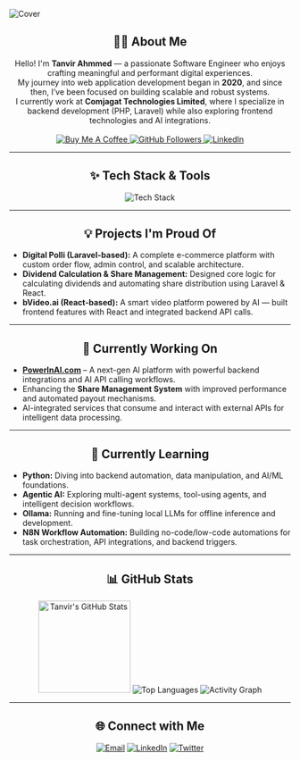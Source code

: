 ![Cover](https://repository-images.githubusercontent.com/530346094/17d78f5b-5b87-44b6-bfce-9132bb4500f5)

<h2 align="center">👨‍💻 About Me</h2>
<div align="center">
  Hello! I'm <strong>Tanvir Ahmmed</strong> — a passionate Software Engineer who enjoys crafting meaningful and performant digital experiences. <br>
  My journey into web application development began in <strong>2020</strong>, and since then, I’ve been focused on building scalable and robust systems. <br>
  I currently work at <strong>Comjagat Technologies Limited</strong>, where I specialize in backend development (PHP, Laravel) while also exploring frontend technologies and AI integrations.
</div>

<br>

<div align="center">
  <a href="https://www.buymeacoffee.com/tanvirahmmed" target="_blank">
    <img src="https://img.shields.io/badge/Buy_Me_A_Coffee-FFDD00?style=for-the-badge&logo=buy-me-a-coffee&logoColor=black" alt="Buy Me A Coffee"/>
  </a>
  <a href="https://github.com/tanvirahmmed8" target="_blank">
    <img src="https://img.shields.io/github/followers/tanvirahmmed8?label=Follow&style=for-the-badge" alt="GitHub Followers"/>
  </a>
  <a href="https://linkedin.com/in/tanvirahmmed8" target="_blank">
    <img src="https://img.shields.io/badge/LinkedIn-0A66C2?style=for-the-badge&logo=linkedin&logoColor=white" alt="LinkedIn"/>
  </a>
</div>

---

<h2 align="center">✨ Tech Stack & Tools</h2>
<p align="center">
  <img src="https://skillicons.dev/icons?i=php,laravel,js,ts,react,nodejs,html,css,bootstrap,jquery,mysql,sqlite,git,github,gitlab,linux,windows,vscode,phpstorm,python" alt="Tech Stack"/>
</p>

---

<h2 align="center">💡 Projects I'm Proud Of</h2>
<ul>
  <li><strong>Digital Polli (Laravel-based):</strong> A complete e-commerce platform with custom order flow, admin control, and scalable architecture.</li>
  <li><strong>Dividend Calculation & Share Management:</strong> Designed core logic for calculating dividends and automating share distribution using Laravel & React.</li>
  <li><strong>bVideo.ai (React-based):</strong> A smart video platform powered by AI — built frontend features with React and integrated backend API calls.</li>
</ul>

---

<h2 align="center">🔭 Currently Working On</h2>
<ul>
  <li><a href="https://powerinai.com/" target="_blank"><strong>PowerInAI.com</strong></a> – A next-gen AI platform with powerful backend integrations and AI API calling workflows.</li>
  <li>Enhancing the <strong>Share Management System</strong> with improved performance and automated payout mechanisms.</li>
  <li>AI-integrated services that consume and interact with external APIs for intelligent data processing.</li>
</ul>

---

<h2 align="center">🧠 Currently Learning</h2>
<ul>
  <li><strong>Python:</strong> Diving into backend automation, data manipulation, and AI/ML foundations.</li>
  <li><strong>Agentic AI:</strong> Exploring multi-agent systems, tool-using agents, and intelligent decision workflows.</li>
  <li><strong>Ollama:</strong> Running and fine-tuning local LLMs for offline inference and development.</li>
  <li><strong>N8N Workflow Automation:</strong> Building no-code/low-code automations for task orchestration, API integrations, and backend triggers.</li>
</ul>


---

<h2 align="center">📊 GitHub Stats</h2>
<div align="center">
  <img height="165" src="https://github-readme-stats.vercel.app/api?username=tanvirahmmed8&count_private=true&include_all_commits=true&theme=default" alt="Tanvir's GitHub Stats" />
  <img src="https://github-readme-stats.vercel.app/api/top-langs/?username=tanvirahmmed8&layout=compact&theme=default" alt="Top Languages" />
  <img src="https://github-readme-activity-graph.vercel.app/graph?username=tanvirahmmed8&bg_color=ffffff&color=0f7cf0&line=0b71d0&point=222222&area=true&hide_border=true" alt="Activity Graph" />
</div>

---

<h2 align="center">🌐 Connect with Me</h2>
<p align="center">
  <a href="mailto:tanvirahmmad826@gmail.com"><img src="https://img.shields.io/badge/Email-D14836?style=for-the-badge&logo=gmail&logoColor=white" alt="Email"/></a>
  <a href="https://linkedin.com/in/tanvirahmmed8" target="_blank"><img src="https://img.shields.io/badge/LinkedIn-0A66C2?style=for-the-badge&logo=linkedin&logoColor=white" alt="LinkedIn"/></a>
  <a href="https://twitter.com/tanvirahmmed8" target="_blank"><img src="https://img.shields.io/badge/Twitter-1DA1F2?style=for-the-badge&logo=twitter&logoColor=white" alt="Twitter"/></a>
</p>
